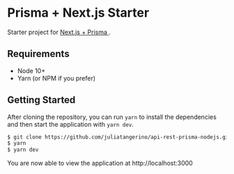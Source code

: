 # Prisma + Next.js Starter

Starter project for [Next.js + Prisma ](https://www.prisma.io/).

## Requirements

- Node 10+
- Yarn (or NPM if you prefer)

## Getting Started

After cloning the repository, you can run `yarn` to install the dependencies and then start the application with `yarn dev`.

```bash
$ git clone https://github.com/juliatangerino/api-rest-prisma-nodejs.git
$ yarn
$ yarn dev
```

You are now able to view the application at http://localhost:3000